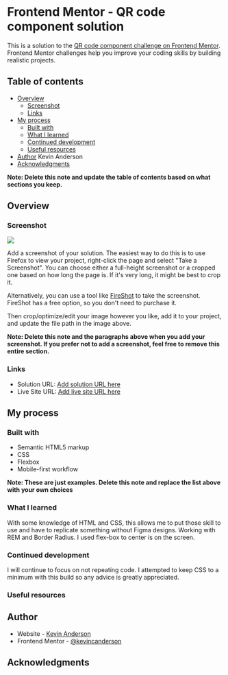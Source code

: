 # Frontend Mentor - QR code component solution

This is a solution to the [QR code component challenge on Frontend Mentor](https://www.frontendmentor.io/challenges/qr-code-component-iux_sIO_H). Frontend Mentor challenges help you improve your coding skills by building realistic projects.

## Table of contents

- [Overview](#overview)
  - [Screenshot](#screenshot)
  - [Links](#links)
- [My process](#my-process)
  - [Built with](#built-with)
  - [What I learned](#what-i-learned)
  - [Continued development](#continued-development)
  - [Useful resources](#useful-resources)
- [Author](#author) Kevin Anderson
- [Acknowledgments](#acknowledgments)

**Note: Delete this note and update the table of contents based on what sections you keep.**

## Overview

### Screenshot

![](./screenshot.jpg)

Add a screenshot of your solution. The easiest way to do this is to use Firefox to view your project, right-click the page and select "Take a Screenshot". You can choose either a full-height screenshot or a cropped one based on how long the page is. If it's very long, it might be best to crop it.

Alternatively, you can use a tool like [FireShot](https://getfireshot.com/) to take the screenshot. FireShot has a free option, so you don't need to purchase it.

Then crop/optimize/edit your image however you like, add it to your project, and update the file path in the image above.

**Note: Delete this note and the paragraphs above when you add your screenshot. If you prefer not to add a screenshot, feel free to remove this entire section.**

### Links

- Solution URL: [Add solution URL here](https://github.com/kevincanderson/FM001_qr-code-component)
- Live Site URL: [Add live site URL here](https://kevincanderson.github.io/FM001_qr-code-component/)

## My process

### Built with

- Semantic HTML5 markup
- CSS
- Flexbox
- Mobile-first workflow

**Note: These are just examples. Delete this note and replace the list above with your own choices**

### What I learned

With some knowledge of HTML and CSS, this allows me to put those skill to use and have to replicate something without Figma designs. Working with REM and Border Radius. I used flex-box to center is on the screen.

### Continued development

I will continue to focus on not repeating code. I attempted to keep CSS to a minimum with this build so any advice is greatly appreciated.

### Useful resources

## Author

- Website - [Kevin Anderson](https://kevincanderson.dev)
- Frontend Mentor - [@kevincanderson](https://www.frontendmentor.io/profile/kevincanderson)

## Acknowledgments
